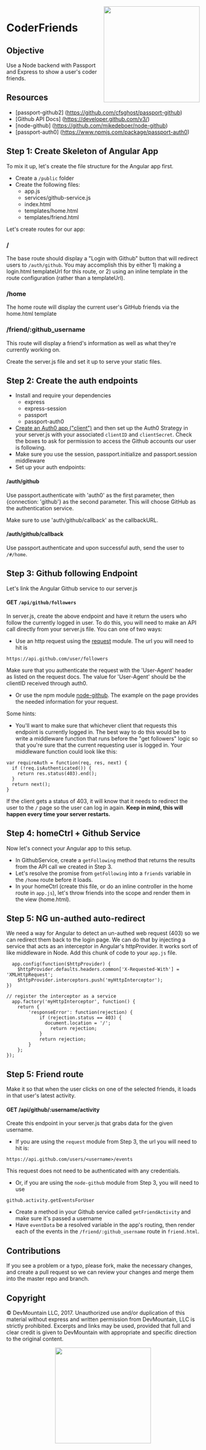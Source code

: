 <img src="https://s3.amazonaws.com/devmountain/readme-logo.png" width="250" align="right">

CoderFriends
============

## Objective
Use a Node backend with Passport and Express to show a user's coder friends.

## Resources
* [passport-github2] (https://github.com/cfsghost/passport-github)
* [Github API Docs] (https://developer.github.com/v3/)
* [node-github] (https://github.com/mikedeboer/node-github)
* [passport-auth0] (https://www.npmjs.com/package/passport-auth0)

## Step 1: Create Skeleton of Angular App
To mix it up, let's create the file structure for the Angular app first.

* Create a `/public` folder
* Create the following files:
  * app.js
  * services/github-service.js
  * index.html
  * templates/home.html
  * templates/friend.html

Let's create routes for our app:

### /
The base route should display a "Login with Github" button that will redirect users to `/auth/github`. You may accomplish this by either 1) making a login.html templateUrl for this route, or 2) using an inline template in the route configuration (rather than a templateUrl).

### /home
The home route will display the current user's GitHub friends via the home.html template

### /friend/:github_username
This route will display a friend's information as well as what they're currently working on.

Create the server.js file and set it up to serve your static files.

## Step 2: Create the auth endpoints

* Install and require your dependencies
  * express
  * express-session
  * passport
  * passport-auth0
* [Create an Auth0 app ("client")](https://manage.auth0.com/#/) and then set up the Auth0 Strategy in your server.js with your associated `clientID` and `clientSecret`. Check the boxes to ask for permission to access the Github accounts our user is following. 
* Make sure you use the session, passport.initialize and passport.session middleware
* Set up your auth endpoints:

#### /auth/github
Use passport.authenticate with 'auth0' as the first parameter, then {connection: 'github'} as the second parameter. This will choose GitHub as the authentication service. 

Make sure to use 'auth/github/callback' as the callbackURL.

#### /auth/github/callback
Use passport.authenticate and upon successful auth, send the user to `/#/home`. 

## Step 3: Github following Endpoint
Let's link the Angular Github service to our server.js

#### GET `/api/github/followers`
In server.js, create the above endpoint and have it return the users who follow the currently logged in user. To do this, you will need to make an API call directly from your server.js file. You can one of two ways:
- Use an http request using the [request](https://www.npmjs.com/package/request#http-authentication) module. The url you will need to hit is 
```
https://api.github.com/user/followers
``` 
Make sure that you authenticate the request with the 'User-Agent' header as listed on the request docs. The value for 'User-Agent' should be the clientID received through auth0. 

- Or use the npm module [node-github](https://github.com/mikedeboer/node-github). The example on the page provides the needed information for your request.

Some hints:
* You'll want to make sure that whichever client that requests this endpoint is currently logged in. The best way to do this would be to write a middleware function that runs before the "get followers" logic so that you're sure that the current requesting user is logged in. Your middleware function could look like this:

```
var requireAuth = function(req, res, next) {
  if (!req.isAuthenticated()) {
    return res.status(403).end();
  }
  return next();
}
```

If the client gets a status of 403, it will know that it needs to redirect the user to the `/` page so the user can log in again. **Keep in mind, this will happen every time your server restarts.**

## Step 4: homeCtrl + Github Service
Now let's connect your Angular app to this setup.

* In GithubService, create a `getFollowing` method that returns the results from the API call we created in Step 3.
* Let's resolve the promise from `getFollowing` into a `friends` variable in the `/home` route before it loads.
* In your homeCtrl (create this file, or do an inline controller in the home route in `app.js`), let's throw friends into the scope and render them in the view (home.html).

## Step 5: NG un-authed auto-redirect
We need a way for Angular to detect an un-authed web request (403) so we can redirect them back to the login page. We can do that by injecting a service that acts as an interceptor in Angular's httpProvider. It works sort of like middleware in Node. Add this chunk of code to your `app.js` file.

```
  app.config(function($httpProvider) {
    $httpProvider.defaults.headers.common['X-Requested-With'] = 'XMLHttpRequest';
    $httpProvider.interceptors.push('myHttpInterceptor');
})

// register the interceptor as a service
  app.factory('myHttpInterceptor', function() {
    return {
        'responseError': function(rejection) {
            if (rejection.status == 403) {
              document.location = '/';
                return rejection;
            }
            return rejection;
        }
    };
});
```

## Step 5: Friend route
Make it so that when the user clicks on one of the selected friends, it loads in that user's latest activity.

#### GET /api/github/:username/activity
Create this endpoint in your server.js that grabs data for the given username. 
- If you are using the `request` module from Step 3, the url you will need to hit is:
```
https://api.github.com/users/<username>/events
```
This request does not need to be authenticated with any credentials. 

- Or, if you are using the `node-github` module from Step 3, you will need to use
```
github.activity.getEventsForUser
```

* Create a method in your Github service called `getFriendActivity` and make sure it's passed a username
* Have `eventData` be a resolved variable in the app's routing, then render each of the events in the `/friend/:github_username` route in `friend.html`.

## Contributions

If you see a problem or a typo, please fork, make the necessary changes, and create a pull request so we can review your changes and merge them into the master repo and branch.

## Copyright

© DevMountain LLC, 2017. Unauthorized use and/or duplication of this material without express and written permission from DevMountain, LLC is strictly prohibited. Excerpts and links may be used, provided that full and clear credit is given to DevMountain with appropriate and specific direction to the original content.

<p align="center">
<img src="https://s3.amazonaws.com/devmountain/readme-logo.png" width="250">
</p>

